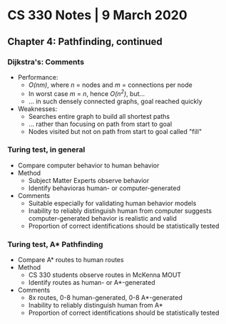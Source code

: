 # CS 330 Notes | 9 March 2020
## Chapter 4: Pathfinding, continued
### Dijkstra's: Comments
- Performance:
  - *O(nm)*, where *n* = nodes and *m* = connections per node
  - In worst case *m* = *n*, hence *O(n<sup>2</sup>)*, but...
  - ... in such densely connected graphs, goal reached quickly
- Weaknesses:
  - Searches entire graph to build all shortest paths
  - ... rather than focusing on path from start to goal
  - Nodes visited but not on path from start to goal called "fill"

### Turing test, in general
- Compare computer behavior to human behavior
- Method
  - Subject Matter Experts observe behavior
  - Identify behavioras human- or computer-generated
- Comments
  - Suitable especially for validating human behavior models
  - Inability to reliably distinguish human from computer suggests computer-generated behavior is realistic and valid
  - Proportion of correct identifications should be statistically tested

### Turing test, A* Pathfinding
- Compare A* routes to human routes
- Method
  - CS 330 students observe routes in McKenna MOUT
  - Identify routes as human- or A*-generated
- Comments
  - 8x routes, 0-8 human-generated, 0-8 A*-generated
  - Inability to reliably distinguish human from A*
  - Proportion of correct identifications should be statistically tested
